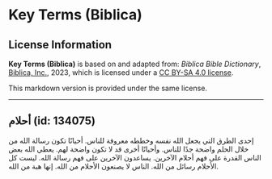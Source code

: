 # Key Terms (Biblica)

## License Information

**Key Terms (Biblica)** is based on and adapted from: _Biblica Bible Dictionary_, [Biblica, Inc.](https://www.biblica.com/), 2023, which is licensed under a [CC BY-SA 4.0 license](https://creativecommons.org/licenses/by-sa/4.0/legalcode.en).

This markdown version is provided under the same license.



--------------------------------

## أحلام (id: 134075)

إحدى الطرق التي يجعل الله نفسه وخططه معروفة للناس. أحيانًا تكون رسالة الله من خلال الحلم واضحة جدًا للناس. وأحيانًا أخرى قد لا تكون واضحة لهم. يعطي الله بعض الناس القدرة على فهم أحلام الآخرين. يساعدون الآخرين على فهم رسالة الله. ليست كل الأحلام رسائل من الله. الناس لا يصنعون الأحلام من الله. إنها هبة من الله.



